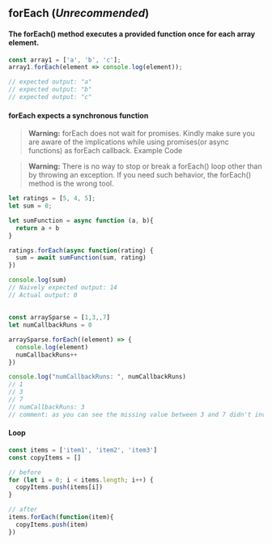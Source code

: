 ## forEach (***Unrecommended***)

#### The forEach() method executes a provided function once for each array element.

```js
const array1 = ['a', 'b', 'c'];
array1.forEach(element => console.log(element));

// expected output: "a"
// expected output: "b"
// expected output: "c"

```

#### forEach expects a synchronous function

> **Warning:** forEach does not wait for promises. Kindly make sure you are aware of the implications while using promises(or async functions) as forEach callback. Example Code

> **Warning:** There is no way to stop or break a forEach() loop other than by throwing an exception. If you need such behavior, the forEach() method is the wrong tool.

```js
let ratings = [5, 4, 5];
let sum = 0;

let sumFunction = async function (a, b){
  return a + b
}

ratings.forEach(async function(rating) {
  sum = await sumFunction(sum, rating)
})

console.log(sum)
// Naively expected output: 14
// Actual output: 0
```

## 

```js
const arraySparse = [1,3,,7]
let numCallbackRuns = 0

arraySparse.forEach((element) => {
  console.log(element)
  numCallbackRuns++
})

console.log("numCallbackRuns: ", numCallbackRuns)
// 1
// 3
// 7
// numCallbackRuns: 3
// comment: as you can see the missing value between 3 and 7 didn't invoke callback function.
```

#### Loop

```js
const items = ['item1', 'item2', 'item3']
const copyItems = []

// before
for (let i = 0; i < items.length; i++) {
  copyItems.push(items[i])
}

// after
items.forEach(function(item){
  copyItems.push(item)
})
```

